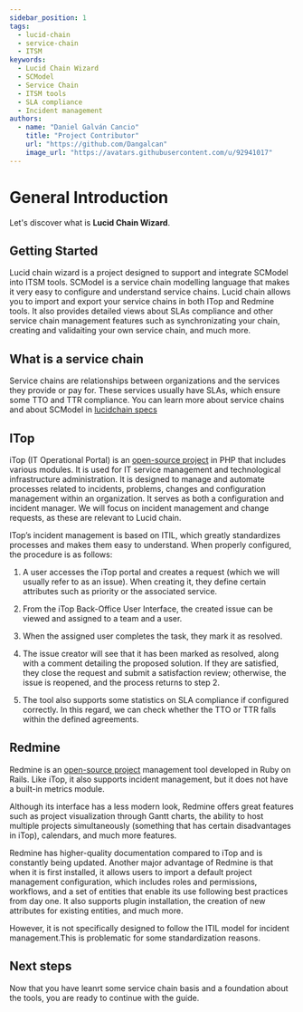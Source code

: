 ```yaml
---
sidebar_position: 1
tags: 
  - lucid-chain
  - service-chain
  - ITSM
keywords:
  - Lucid Chain Wizard
  - SCModel
  - Service Chain
  - ITSM tools
  - SLA compliance
  - Incident management
authors: 
  - name: "Daniel Galván Cancio"
    title: "Project Contributor"
    url: "https://github.com/Dangalcan"
    image_url: "https://avatars.githubusercontent.com/u/92941017"
---
```


# General Introduction

Let's discover what is **Lucid Chain Wizard**.

## Getting Started

Lucid chain wizard is a project designed to support and integrate SCModel into ITSM tools. SCModel is a service chain modelling language that makes it very easy to configure and understand service chains. Lucid chain allows you to import and export your service chains in both ITop and Redmine tools. It also provides detailed views about SLAs compliance and other service chain management features such as synchronizating your chain, creating and validaiting your own service chain, and much more.

## What is a service chain

Service chains are relationships between organizations and the services they provide or pay for. These services usually have SLAs, which ensure some TTO and TTR compliance. You can learn more about service chains and about SCModel in [lucidchain specs](http://lucidchain.specs.governify.io/)

## ITop

iTop (IT Operational Portal) is an [open-source project](https://github.com/Combodo/iTop) in PHP that includes various modules. It is used for IT service management and technological infrastructure administration. It is designed to manage and automate processes related to incidents, problems, changes and configuration management within an organization. It serves as both a configuration and incident manager. We will focus on incident management and change requests, as these are relevant to Lucid chain.

ITop’s incident management is based on ITIL, which greatly standardizes processes and makes them easy to understand. When properly configured, the procedure is as follows:

1. A user accesses the iTop portal and creates a request (which we will usually refer to as an issue). When creating it, they define certain attributes such as priority or the associated service.

2. From the iTop Back-Office User Interface, the created issue can be viewed and assigned to a team and a user.

3. When the assigned user completes the task, they mark it as resolved.

4. The issue creator will see that it has been marked as resolved, along with a comment detailing the proposed solution. If they are satisfied, they close the request and submit a satisfaction review; otherwise, the issue is reopened, and the process returns to step 2.

5. The tool also supports some statistics on SLA compliance if configured correctly. In this regard, we can check whether the TTO or TTR falls within the defined agreements.

## Redmine

Redmine is an [open-source project](https://github.com/redmine/redmine) management tool developed in Ruby on Rails. Like iTop, it also supports incident management, but it does not have a built-in metrics module.

Although its interface has a less modern look, Redmine offers great features such as project visualization through Gantt charts, the ability to host multiple projects simultaneously (something that has certain disadvantages in iTop), calendars, and much more features.

Redmine has higher-quality documentation compared to iTop and is constantly being updated. Another major advantage of Redmine is that when it is first installed, it allows users to import a default project management configuration, which includes roles and permissions, workflows, and a set of entities that enable its use following best practices from day one.
It also supports plugin installation, the creation of new attributes for existing entities, and much more.

However, it is not specifically designed to follow the ITIL model for incident management.This is problematic for some standardization reasons.

## Next steps

Now that you have leanrt some service chain basis and a foundation about the tools, you are ready to continue with the guide.
